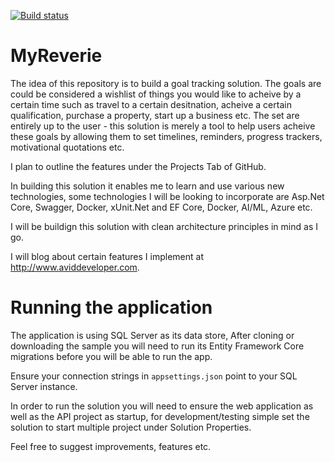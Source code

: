 [![Build status](https://ci.appveyor.com/api/projects/status/fkrnnyvse8tdmdph?svg=true)](https://ci.appveyor.com/project/andrewcahill/myreverie)

# MyReverie

The idea of this repository is to build a goal tracking solution. The goals are could be considered a wishlist of things you would like to acheive by a certain time such as travel to a certain desitnation, acheive a certain qualification, purchase a property, start up a business etc. The set are entirely up to the user - this solution is merely a tool to help users acheive these goals by allowing them to set timelines, reminders, progress trackers, motivational quotations etc.

I plan to outline the features under the Projects Tab of GitHub.

In building this solution it enables me to learn and use various new technologies, some technologies I will be looking to incorporate are Asp.Net Core, Swagger, Docker,  xUnit.Net and EF Core, Docker, AI/ML, Azure etc.

I will be buildign this solution with clean architecture principles in mind as I go. 

I will blog about certain features I implement at http://www.aviddeveloper.com.

# Running the application

The application is using SQL Server as its data store, After cloning or downloading the sample you will need to run its Entity Framework Core migrations before you will be able to run the app.

Ensure your connection strings in `appsettings.json` point to your SQL Server instance.

In order to run the solution you will need to ensure the web application as well as the API project as startup, for development/testing simple set the solution to start multiple project under Solution Properties.

Feel free to suggest improvements, features etc.
